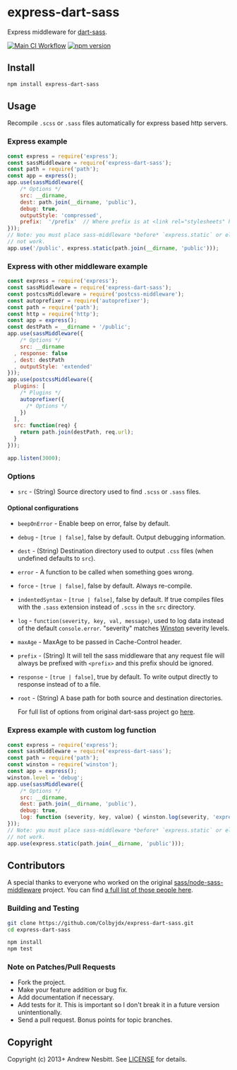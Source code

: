 # express-dart-sass

Express middleware for [dart-sass](https://github.com/sass/dart-sass).

[![Main CI Workflow](https://github.com/Colbyjdx/express-dart-sass/actions/workflows/ci.yml/badge.svg)](https://github.com/Colbyjdx/express-dart-sass/actions/workflows/ci.yml)
[![npm version](https://badge.fury.io/js/express-dart-sass.svg)](http://badge.fury.io/js/express-dart-sass)

## Install

```bash
npm install express-dart-sass
```

## Usage

Recompile `.scss` or `.sass` files automatically for express based http servers.

### Express example

```javascript
const express = require('express');
const sassMiddleware = require('express-dart-sass');
const path = require('path');
const app = express();
app.use(sassMiddleware({
    /* Options */
    src: __dirname,
    dest: path.join(__dirname, 'public'),
    debug: true,
    outputStyle: 'compressed',
    prefix:  '/prefix'  // Where prefix is at <link rel="stylesheets" href="prefix/style.css"/>
}));
// Note: you must place sass-middleware *before* `express.static` or else it will
// not work.
app.use('/public', express.static(path.join(__dirname, 'public')));
```

### Express with other middleware example

```javascript
const express = require('express');
const sassMiddleware = require('express-dart-sass');
const postcssMiddleware = require('postcss-middleware');
const autoprefixer = require('autoprefixer');
const path = require('path');
const http = require('http');
const app = express();
const destPath = __dirname + '/public';
app.use(sassMiddleware({
    /* Options */
    src: __dirname
  , response: false
  , dest: destPath
  , outputStyle: 'extended'
}));
app.use(postcssMiddleware({
  plugins: [
    /* Plugins */
    autoprefixer({
      /* Options */
    })
  ],
  src: function(req) {
    return path.join(destPath, req.url);
  }
}));

app.listen(3000);
```

### Options

* `src`            - (String) Source directory used to find `.scss` or `.sass` files.

#### Optional configurations

* `beepOnError`    - Enable beep on error, false by default.
* `debug`          - `[true | false]`, false by default. Output debugging information.
* `dest`           - (String) Destination directory used to output `.css` files (when undefined defaults to `src`).
* `error`          - A function to be called when something goes wrong.
* `force`          - `[true | false]`, false by default. Always re-compile.
* `indentedSyntax` - `[true | false]`, false by default. If true compiles files with the `.sass` extension instead of `.scss` in the `src` directory.
* `log`            - `function(severity, key, val, message)`, used to log data instead of the default `console.error`. "severity" matches [Winston](https://www.npmjs.com/package/winston) severity levels.
* `maxAge`         - MaxAge to be passed in Cache-Control header.
* `prefix`         - (String) It will tell the sass middleware that any request file will always be prefixed with `<prefix>` and this prefix should be ignored.
* `response`       - `[true | false]`, true by default. To write output directly to response instead of to a file.
* `root`           - (String) A base path for both source and destination directories.

  For full list of options from original dart-sass project go [here](https://sass-lang.com/documentation/js-api/interfaces/LegacyFileOptions).

### Express example with custom log function

```javascript
const express = require('express');
const sassMiddleware = require('express-dart-sass');
const path = require('path');
const winston = require('winston');
const app = express();
winston.level = 'debug';
app.use(sassMiddleware({
    /* Options */
    src: __dirname,
    dest: path.join(__dirname, 'public'),
    debug: true,
    log: function (severity, key, value) { winston.log(severity, 'express-dart-sass   %s : %s', key, value); }
}));
// Note: you must place sass-middleware *before* `express.static` or else it will
// not work.
app.use(express.static(path.join(__dirname, 'public')));
```

## Contributors

A special thanks to everyone who worked on the original [sass/node-sass-middleware](https://github.com/sass/node-sass-middleware) project. You can find [a full list of those people here](https://github.com/sass/node-sass-middleware/graphs/contributors).

### Building and Testing

```sh
git clone https://github.com/Colbyjdx/express-dart-sass.git
cd express-dart-sass

npm install
npm test
```

### Note on Patches/Pull Requests

* Fork the project.
* Make your feature addition or bug fix.
* Add documentation if necessary.
* Add tests for it. This is important so I don't break it in a future version unintentionally.
* Send a pull request. Bonus points for topic branches.

## Copyright

Copyright (c) 2013+ Andrew Nesbitt. See [LICENSE](https://github.com/Colbyjdx/express-dart-sass/blob/master/LICENSE) for details.

